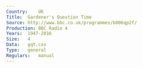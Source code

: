 ```yaml
---
Country:	UK
Title:	Gardener's Question Time
Source:	http://www.bbc.co.uk/programmes/b006qp2f/
Production:	BBC Radio 4
Years:	1947-2016
Size:	4
Data:	gqt.csv
Type:	general
Regulars:	manual
---
```


